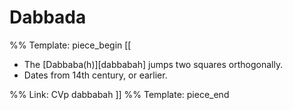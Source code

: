 # Dabbada

%% Template: piece_begin
[[
* The [Dabbaba(h)][dabbabah] jumps two squares orthogonally.
* Dates from 14th century, or earlier.

%% Link: CVp dabbabah
]]
%% Template: piece_end
